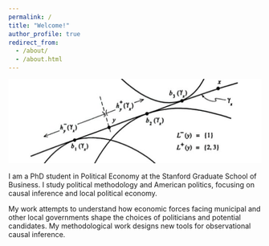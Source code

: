 ```yaml
---
permalink: /
title: "Welcome!"
author_profile: true
redirect_from: 
  - /about/
  - /about.html
---
```


![headline-image](/images/positive_political_economy.jpeg)

I am a PhD student in Political Economy at the Stanford Graduate School of Business. I study political methodology and American politics, focusing on causal inference and local political economy. 

My work attempts to understand how economic forces facing municipal and other local governments shape the choices of politicians and potential candidates. My methodological work designs new tools for observational causal inference. 



<!--- 

I am advised by Greg Martin, Yiqing Xu, Andy Hall, Jonathan Rodden, and Guido Imbens. 

My methodological work 

I apply these tools alongside the collection of novel datasets, both from combination of administrative sources and archival shoeleather. I am most excited by projects that allow us to measure opaque aspects of politics such as wealth and corruption.  

To shed light on this topic, I integrate formal models of spatial equilibrium and political economy; collect novel data, both from shoeleather and by processing unstructured data with machine learning algorithms; and test impliciations of models with observational quasi-experiments.

-->